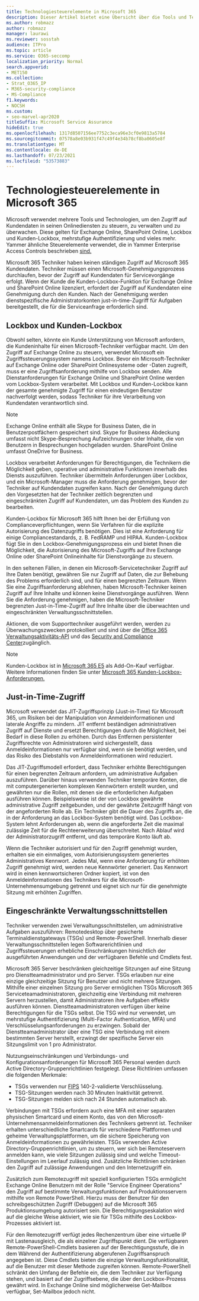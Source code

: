 ```yaml
---
title: Technologiesteuerelemente in Microsoft 365
description: Dieser Artikel bietet eine Übersicht über die Tools und Technologien, die von Microsoft für die Technologiesteuerung in Microsoft 365 verwendet werden.
ms.author: robmazz
author: robmazz
manager: laurawi
ms.reviewer: sosstah
audience: ITPro
ms.topic: article
ms.service: O365-seccomp
localization_priority: Normal
search.appverid:
- MET150
ms.collection:
- Strat_O365_IP
- M365-security-compliance
- MS-Compliance
f1.keywords:
- NOCSH
ms.custom:
- seo-marvel-apr2020
titleSuffix: Microsoft Service Assurance
hideEdit: true
ms.openlocfilehash: 1317d8507156ee7752c3eca96e3cf0e9813a5784
ms.sourcegitcommit: 07578a8e03b931f47c49f4e34b78cf8ba0605e8f
ms.translationtype: MT
ms.contentlocale: de-DE
ms.lasthandoff: 07/23/2021
ms.locfileid: "53573883"
---
```

# <a name="technology-controls-in-microsoft-365"></a>Technologiesteuerelemente in Microsoft 365 

Microsoft verwendet mehrere Tools und Technologien, um den Zugriff auf Kundendaten in seinen Onlinediensten zu steuern, zu verwalten und zu überwachen. Diese gelten für Exchange Online, SharePoint Online, Lockbox und Kunden-Lockbox, mehrstufige Authentifizierung und vieles mehr. Yammer ähnliche Steuerelemente verwendet, die in Yammer Enterprise Access Controls beschrieben [sind.](assurance-yammer-enterprise-access-controls.md)

Microsoft 365 Techniker haben keinen ständigen Zugriff auf Microsoft 365 Kundendaten. Techniker müssen einen Microsoft-Genehmigungsprozess durchlaufen, bevor der Zugriff auf Kundendaten für Servicevorgänge erfolgt. Wenn der Kunde die Kunden-Lockbox-Funktion für Exchange Online und SharePoint Online lizenziert, erfordert der Zugriff auf Kundendaten eine Genehmigung durch den Kunden. Nach der Genehmigung werden dienstspezifische Administratorkonten just-in-time-Zugriff für Aufgaben bereitgestellt, die für die Serviceanfrage erforderlich sind.

## <a name="lockbox-and-customer-lockbox"></a>Lockbox und Kunden-Lockbox

Obwohl selten, könnte ein Kunde Unterstützung von Microsoft anfordern, die Kundeninhalte für einen Microsoft-Techniker verfügbar macht. Um den Zugriff auf Exchange Online zu steuern, verwendet Microsoft ein Zugriffssteuerungssystem namens Lockbox. Bevor ein Microsoft-Techniker auf Exchange Online oder SharePoint Onlinesysteme oder -Daten zugreift, muss er eine Zugriffsanforderung mithilfe von Lockbox senden. Alle Dienstanforderungen für Exchange Online und SharePoint Online werden vom Lockbox-System verarbeitet. Mit Lockbox und Kunden-Lockbox kann der gesamte genehmigte Zugriff für einen eindeutigen Benutzer nachverfolgt werden, sodass Techniker für ihre Verarbeitung von Kundendaten verantwortlich sind.

> [!NOTE]
> Exchange Online enthält alle Skype for Business Daten, die in Benutzerpostfächern gespeichert sind. Skype for Business Abdeckung umfasst nicht Skype-Besprechung Aufzeichnungen oder Inhalte, die von Benutzern in Besprechungen hochgeladen wurden. SharePoint Online umfasst OneDrive for Business.

Lockbox verarbeitet Anforderungen für Berechtigungen, die Technikern die Möglichkeit geben, operative und administrative Funktionen innerhalb des Diensts auszuführen. Techniker übermitteln Anforderungen über Lockbox, und ein Microsoft-Manager muss die Anforderung genehmigen, bevor der Techniker auf Kundendaten zugreifen kann. Nach der Genehmigung durch den Vorgesetzten hat der Techniker zeitlich begrenzten und eingeschränkten Zugriff auf Kundendaten, um das Problem des Kunden zu bearbeiten.

Kunden-Lockbox für Microsoft 365 hilft Ihnen bei der Erfüllung von Complianceverpflichtungen, wenn Sie Verfahren für die explizite Autorisierung des Datenzugriffs benötigen. Dies ist eine Anforderung für einige Compliancestandards, z. B. FedRAMP und HIPAA. Kunden-Lockbox fügt Sie in den Lockbox-Genehmigungsprozess ein und bietet Ihnen die Möglichkeit, die Autorisierung des Microsoft-Zugriffs auf Ihre Exchange Online oder SharePoint Onlineinhalte für Dienstvorgänge zu steuern.

In den seltenen Fällen, in denen ein Microsoft-Servicetechniker Zugriff auf Ihre Daten benötigt, gewähren Sie nur Zugriff auf Daten, die zur Behebung des Problems erforderlich sind, und für einen begrenzten Zeitraum. Wenn Sie eine Zugriffsanforderung ablehnen, haben Microsoft-Techniker keinen Zugriff auf Ihre Inhalte und können keine Dienstvorgänge ausführen. Wenn Sie die Anforderung genehmigen, haben die Microsoft-Techniker begrenzten Just-in-Time-Zugriff auf Ihre Inhalte über die überwachten und eingeschränkten Verwaltungsschnittstellen.

Aktionen, die vom Supporttechniker ausgeführt werden, werden zu Überwachungszwecken protokolliert und sind über die [Office 365 Verwaltungsaktivitäts-API](/office/office-365-management-api/get-started-with-office-365-management-apis) und das [Security and Compliance Center](https://protection.office.com/)zugänglich.

>[!NOTE]
> Kunden-Lockbox ist in [Microsoft 365 E5](https://products.office.com/business/office-365-enterprise-e5-business-software) als Add-On-Kauf verfügbar. Weitere Informationen finden Sie unter [Microsoft 365 Kunden-Lockbox-Anforderungen.](https://support.office.com/article/Office-365-Customer-Lockbox-Requests-36f9cdd1-e64c-421b-a7e4-4a54d16440a2)

## <a name="just-in-time-access"></a>Just-in-Time-Zugriff

Microsoft verwendet das JIT-Zugriffsprinzip (Just-in-Time) für Microsoft 365, um Risiken bei der Manipulation von Anmeldeinformationen und laterale Angriffe zu mindern. JIT entfernt beständigen administrativen Zugriff auf Dienste und ersetzt Berechtigungen durch die Möglichkeit, bei Bedarf in diese Rollen zu erhöhen. Durch das Entfernen persistenter Zugriffsrechte von Administratoren wird sichergestellt, dass Anmeldeinformationen nur verfügbar sind, wenn sie benötigt werden, und das Risiko des Diebstahls von Anmeldeinformationen wird reduziert.

Das JIT-Zugriffsmodell erfordert, dass Techniker erhöhte Berechtigungen für einen begrenzten Zeitraum anfordern, um administrative Aufgaben auszuführen. Darüber hinaus verwenden Techniker temporäre Konten, die mit computergenerierten komplexen Kennwörtern erstellt wurden, und gewährten nur die Rollen, mit denen sie die erforderlichen Aufgaben ausführen können. Beispielsweise ist der von Lockbox gewährte administrative Zugriff zeitgebunden, und der gewährte Zeitzugriff hängt von der angeforderten Rolle ab. Ein Techniker gibt die Dauer des Zugriffs an, die in der Anforderung an das Lockbox-System benötigt wird. Das Lockbox-System lehnt Anforderungen ab, wenn die angeforderte Zeit die maximal zulässige Zeit für die Rechteerweiterung überschreitet. Nach Ablauf wird der Administratorzugriff entfernt, und das temporäre Konto läuft ab.

Wenn die Techniker autorisiert und für den Zugriff genehmigt wurden, erhalten sie ein einmaliges, vom Autorisierungssystem generiertes Administratives Kennwort. Jedes Mal, wenn eine Anforderung für erhöhten Zugriff genehmigt wird, werden neue Kennwörter generiert. Das Kennwort wird in einen kennwortsicheren Ordner kopiert, ist von den Anmeldeinformationen des Technikers für die Microsoft-Unternehmensumgebung getrennt und eignet sich nur für die genehmigte Sitzung mit erhöhten Zugriffen.

## <a name="constrained-management-interfaces"></a>Eingeschränkte Verwaltungsschnittstellen

Techniker verwenden zwei Verwaltungsschnittstellen, um administrative Aufgaben auszuführen: Remotedesktop über gesicherte Terminaldienstgateways (TSGs) und Remote-PowerShell. Innerhalb dieser Verwaltungsschnittstellen legen Softwarerichtlinien und Zugriffssteuerungen erhebliche Einschränkungen hinsichtlich der ausgeführten Anwendungen und der verfügbaren Befehle und Cmdlets fest.

Microsoft 365 Server beschränken gleichzeitige Sitzungen auf eine Sitzung pro Dienstteamadministrator und pro Server. TSGs erlauben nur eine einzige gleichzeitige Sitzung für Benutzer und nicht mehrere Sitzungen. Mithilfe einer einzelnen Sitzung pro Server ermöglichen TSGs Microsoft 365 Serviceteamadministratoren, gleichzeitig eine Verbindung mit mehreren Servern herzustellen, damit Administratoren ihre Aufgaben effektiv ausführen können. Dienstteamadministratoren verfügen über keine Berechtigungen für die TSGs selbst. Die TSG wird nur verwendet, um mehrstufige Authentifizierung (Multi-Factor Authentication, MFA) und Verschlüsselungsanforderungen zu erzwingen. Sobald der Dienstteamadministrator über eine TSG eine Verbindung mit einem bestimmten Server herstellt, erzwingt der spezifische Server ein Sitzungslimit von 1 pro Administrator.

Nutzungseinschränkungen und Verbindungs- und Konfigurationsanforderungen für Microsoft 365 Personal werden durch Active Directory-Gruppenrichtlinien festgelegt. Diese Richtlinien umfassen die folgenden Merkmale:

- TSGs verwenden nur [FIPS](https://www.microsoft.com/TrustCenter/Compliance/FIPS) 140-2-validierte Verschlüsselung.
- TSG-Sitzungen werden nach 30 Minuten Inaktivität getrennt.
- TSG-Sitzungen melden sich nach 24 Stunden automatisch ab.

Verbindungen mit TSGs erfordern auch eine MFA mit einer separaten physischen Smartcard und einem Konto, das von den Microsoft-Unternehmensanmeldeinformationen des Technikers getrennt ist. Techniker erhalten unterschiedliche Smartcards für verschiedene Plattformen und geheime Verwaltungsplattformen, um die sichere Speicherung von Anmeldeinformationen zu gewährleisten. TSGs verwenden Active Directory-Gruppenrichtlinien, um zu steuern, wer sich bei Remoteservern anmelden kann, wie viele Sitzungen zulässig sind und welche Timeout-Einstellungen im Leerlauf zulässig sind. Zusätzliche Richtlinien schränken den Zugriff auf zulässige Anwendungen und den Internetzugriff ein.

Zusätzlich zum Remotezugriff mit speziell konfigurierten TSGs ermöglicht Exchange Online Benutzern mit der Rolle "Service Engineer Operations" den Zugriff auf bestimmte Verwaltungsfunktionen auf Produktionsservern mithilfe von Remote PowerShell. Hierzu muss der Benutzer für den schreibgeschützten Zugriff (Debuggen) auf die Microsoft 365 Produktionsumgebung autorisiert sein. Die Berechtigungseskalation wird auf die gleiche Weise aktiviert, wie sie für TSGs mithilfe des Lockbox-Prozesses aktiviert ist.

Für den Remotezugriff verfügt jedes Rechenzentrum über eine virtuelle IP mit Lastenausgleich, die als einzelner Zugriffspunkt dient. Die verfügbaren Remote-PowerShell-Cmdlets basieren auf der Berechtigungsstufe, die in dem Während der Authentifizierung abgerufenen Zugriffsanspruch angegeben ist. Diese Cmdlets bieten die einzige Verwaltungsfunktionalität, auf die Benutzer mit dieser Methode zugreifen können. Remote-PowerShell schränkt den Umfang der Befehle ein, die dem Techniker zur Verfügung stehen, und basiert auf der Zugriffsebene, die über den Lockbox-Prozess gewährt wird. In Exchange Online sind möglicherweise Get-Mailbox verfügbar, Set-Mailbox jedoch nicht.
